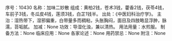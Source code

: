 序号：10430
名称：加味二妙散
组成：黄柏2钱，苍术3钱，藿香2钱，茯苓4钱，车前子3钱，冬瓜皮4钱，莲须3钱，白芷1钱半。
出处：《中医妇科治疗学》。
主治：湿热带下，湿邪偏重，白带量多而稠粘，头胀胸闷，面目及四肢略显浮肿，脉濡，苔垢腻。
加减：None
功效：导湿化浊，兼以清热。
用法用量：水煎服。
制备方法：None
临床应用：None
各家论述：None
用药禁忌：None
附注：None
